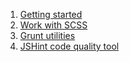 
1. [Getting started](https://github.com/IOZ/magento_starter_kit/wiki/Getting-started)
2. [Work with SCSS](https://github.com/IOZ/magento_starter_kit/wiki/Work-with-SCSS)
3. [Grunt utilities](https://github.com/IOZ/magento_starter_kit/wiki/Grunt-utilities)
4. [JSHint code quality tool](https://github.com/IOZ/magento_starter_kit/wiki/JSHint---code-quality-tool)
